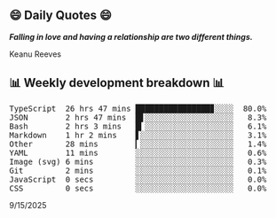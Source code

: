 ## 😄 Daily Quotes 😄

_**Falling in love and having a relationship are two different things.**_

Keanu Reeves



## 📊 Weekly development breakdown 📊

<pre>TypeScript  26 hrs 47 mins ████████████████▊░░░░  80.0%
JSON        2 hrs 47 mins  █▋░░░░░░░░░░░░░░░░░░░   8.3%
Bash        2 hrs 3 mins   █▎░░░░░░░░░░░░░░░░░░░   6.1%
Markdown    1 hr 2 mins    ▋░░░░░░░░░░░░░░░░░░░░   3.1%
Other       28 mins        ▎░░░░░░░░░░░░░░░░░░░░   1.4%
YAML        11 mins        ░░░░░░░░░░░░░░░░░░░░░   0.6%
Image (svg) 6 mins         ░░░░░░░░░░░░░░░░░░░░░   0.3%
Git         2 mins         ░░░░░░░░░░░░░░░░░░░░░   0.1%
JavaScript  0 secs         ░░░░░░░░░░░░░░░░░░░░░   0.0%
CSS         0 secs         ░░░░░░░░░░░░░░░░░░░░░   0.0%</pre>

9/15/2025